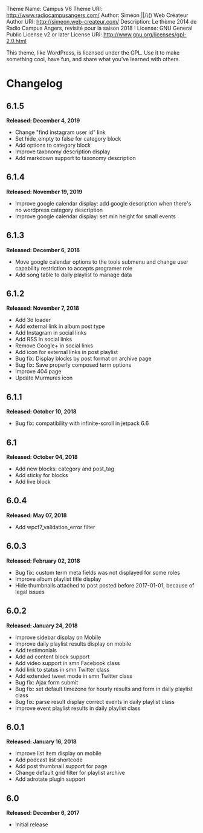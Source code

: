 Theme Name: Campus V6
Theme URI: http://www.radiocampusangers.com/
Author: Siméon ||/\\() Web Créateur
Author URI: http://simeon.web-createur.com/
Description: Le thème 2014 de Radio Campus Angers, revisité pour la saison 2018 !
License: GNU General Public License v2 or later
License URI: http://www.gnu.org/licenses/gpl-2.0.html

This theme, like WordPress, is licensed under the GPL.
Use it to make something cool, have fun, and share what you've learned with others.

# Changelog


## 6.1.5
**Released: December 4, 2019**

- Change "find instagram user id" link
- Set hide_empty to false for category block
- Add options to category block
- Improve taxonomy description display
- Add markdown support to taxonomy description


## 6.1.4
**Released: November 19, 2019**

- Improve google calendar display: add google description when there's no wordpress category description
- Improve google calendar display: set min height for small events


## 6.1.3
**Released: December 6, 2018**

- Move google calendar options to the tools submenu and change user capability restriction to accepts programer role
- Add song table to daily playlist to manage data


## 6.1.2
**Released: November 7, 2018**

- Add 3d loader
- Add external link in album post type
- Add Instagram in social links
- Add RSS in social links
- Remove Google+ in social links
- Add icon for external links in post playlist
- Bug fix: Display blocks by post format on archive page
- Bug fix: Save properly composed term options
- Improve 404 page
- Update Murmures icon


## 6.1.1
**Released: October 10, 2018**

- Bug fix: compatibility with infinite-scroll in jetpack 6.6


## 6.1
**Released: October 04, 2018**

- Add new blocks: category and post_tag
- Add sticky for blocks
- Add live block


## 6.0.4
**Released: May 07, 2018**

- Add wpcf7_validation_error filter


## 6.0.3
**Released: February 02, 2018**

- Bug fix: custom term meta fields was not displayed for some roles
- Improve album playlist title display
- Hide thumbnails attached to post posted before 2017-01-01, because of legal issues


## 6.0.2
**Released: January 24, 2018**

- Improve sidebar display on Mobile
- Improve daily playlist results display on mobile
- Add testimonials
- Add ad content block support
- Add video support in smn Facebook class
- Add link to status in smn Twitter class
- Add extended tweet mode in smn Twitter class
- Bug fix: Ajax form submit
- Bug fix: set default timezone for hourly results and form in daily playlist class
- Bug fix: parse result display correct events in daily playlist class
- Improve event playlist results in daily playlist class


## 6.0.1
**Released: January 16, 2018**

- Improve list item display on mobile
- Add podcast list shortcode
- Add post thumbnail support for page
- Change default grid filter for playlist archive
- Add adrotate plugin support


## 6.0
**Released: December 6, 2017**

- Initial release
